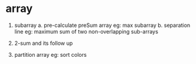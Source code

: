 # array 
1. subarray 
a. pre-calculate preSum array eg: max subarray
b. separation line eg: maximum sum of two non-overlapping sub-arrays

2. 2-sum and its follow up 

3. partition array 
eg: sort colors
